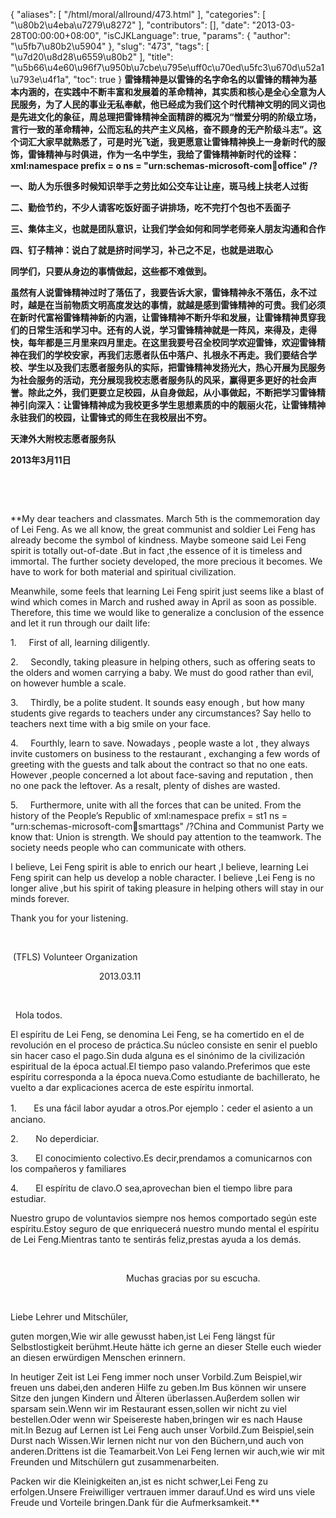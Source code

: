 {
    "aliases": [
        "/html/moral/allround/473.html"
    ],
    "categories": [
        "\u80b2\u4eba\u7279\u8272"
    ],
    "contributors": [],
    "date": "2013-03-28T00:00:00+08:00",
    "isCJKLanguage": true,
    "params": {
        "author": "\u5fb7\u80b2\u5904"
    },
    "slug": "473",
    "tags": [
        "\u7d20\u8d28\u6559\u80b2"
    ],
    "title": "\u5b66\u4e60\u96f7\u950b\u7cbe\u795e\uff0c\u70ed\u5fc3\u670d\u52a1\u793e\u4f1a",
    "toc": true
}
**雷锋精神是以雷锋的名字命名的以雷锋的精神为基本内涵的，在实践中不断丰富和发展着的革命精神，其实质和核心是全心全意为人民服务，为了人民的事业无私奉献，他已经成为我们这个时代精神文明的同义词也是先进文化的象征，周总理把雷锋精神全面精辟的概况为“憎爱分明的阶级立场，言行一致的革命精神，公而忘私的共产主义风格，奋不顾身的无产阶级斗志”。这个词汇大家早就熟悉了，可是时光飞逝，我更愿意让雷锋精神换上一身新时代的服饰，雷锋精神与时俱进，作为一名中学生，我给了雷锋精神新时代的诠释：xml:namespace prefix = o ns = "urn:schemas-microsoft-com:office:office" /?**

**一、助人为乐很多时候知识举手之劳比如公交车让让座，斑马线上扶老人过街**

**二、勤俭节约，不少人请客吃饭好面子讲排场，吃不完打个包也不丢面子**

**三、集体主义，也就是团队意识，让我们学会如何和同学老师亲人朋友沟通和合作**

**四、钉子精神：说白了就是挤时间学习，补己之不足，也就是进取心**

**同学们，只要从身边的事情做起，这些都不难做到。**

**虽然有人说雷锋精神过时了落伍了，我要告诉大家，雷锋精神永不落伍，永不过时，越是在当前物质文明高度发达的事情，就越是感到雷锋精神的可贵。我们必须在新时代富裕雷锋精神新的内涵，让雷锋精神不断升华和发展，让雷锋精神贯穿我们的日常生活和学习中。还有的人说，学习雷锋精神就是一阵风，来得及，走得快，每年都是三月里来四月里走。在这里我要号召全校同学欢迎雷锋，欢迎雷锋精神在我们的学校安家，再我们志愿者队伍中落户、扎根永不再走。我们要结合学校、学生以及我们志愿者服务队的实际，把雷锋精神发扬光大，热心开展为民服务为社会服务的活动，充分展现我校志愿者服务队的风采，赢得更多更好的社会声誉。除此之外，我们更要立足校园，从自身做起，从小事做起，不断把学习雷锋精神引向深入：让雷锋精神成为我校更多学生思想素质的中的靓丽火花，让雷锋精神永驻我们的校园，让雷锋式的师生在我校层出不穷。**

**天津外大附校志愿者服务队**

**2013年3月11日**

 

 

 **My dear teachers and classmates. March 5th is the commemoration day of Lei Feng. As we all know, the great communist and soldier Lei Feng has already become the symbol of kindness. Maybe someone said Lei Feng spirit is totally out-of-date .But in fact ,the essence of it is timeless and immortal. The further society developed, the more precious it becomes. We have to work for both material and spiritual civilization.

Meanwhile, some feels that learning Lei Feng spirit just seems like a blast of wind which comes in March and rushed away in April as soon as possible. Therefore, this time we would like to generalize a conclusion of the essence and let it run through our dailt life:

1.     First of all, learning diligently.

2.     Secondly, taking pleasure in helping others, such as offering seats to the olders and women carrying a baby. We must do good rather than evil, on however humble a scale.

3.     Thirdly, be a polite student. It sounds easy enough , but how many students give regards to teachers under any circumstances? Say hello to teachers next time with a big smile on your face.

4.     Fourthly, learn to save. Nowadays , people waste a lot , they always invite customers on business to the restaurant , exchanging a few words of greeting with the guests and talk about the contract so that no one eats. However ,people concerned a lot about face-saving and reputation , then no one pack the leftover. As a resalt, plenty of dishes are wasted.

5.     Furthermore, unite with all the forces that can be united. From the history of the People’s Republic of xml:namespace prefix = st1 ns = "urn:schemas-microsoft-com:office:smarttags" /?China and Communist Party we know that: Union is strength. We should pay attention to the teamwork. The society needs people who can communicate with others.

I believe, Lei Feng spirit is able to enrich our heart ,I believe, learning Lei Feng spirit can help us develop a noble character. I believe ,Lei Feng is no longer alive ,but his spirit of taking pleasure in helping others will stay in our minds forever.

Thank you for your listening.

                           

 (TFLS) Volunteer Organization

                                    2013.03.11

 

  Hola todos.

El espíritu de Lei Feng, se denomina Lei Feng, se ha comertido en el de revolución en el proceso de práctica.Su núcleo consiste en senir el pueblo sin hacer caso el pago.Sin duda alguna es el sinónimo de la civilización espiritual de la época actual.El tiempo paso valando.Preferimos que este espíritu corresponda a la época nueva.Como estudiante de bachillerato, he vuelto a dar explicaciones acerca de este espíritu inmortal.

1.       Es una fácil labor ayudar a otros.Por ejemplo：ceder el asiento a un anciano.

2.       No deperdiciar.

3.       El conocimiento colectivo.Es decir,prendamos a comunicarnos con los compañeros y familiares

4.       El espíritu de clavo.O sea,aprovechan bien el tiempo libre para estudiar.

Nuestro grupo de voluntavios siempre nos hemos comportado según este espíritu.Estoy seguro de que enriquecerá nuestro mundo mental el espíritu de Lei Feng.Mientras tanto te sentirás feliz,prestas ayuda a los demás.

 

                                               Muchas gracias por su escucha. 

 

Liebe Lehrer und Mitschüler,

guten morgen,Wie wir alle gewusst haben,ist Lei Feng längst für Selbstlostigkeit berühmt.Heute hätte ich gerne an dieser Stelle euch wieder an diesen erwürdigen Menschen erinnern.

In heutiger Zeit ist Lei Feng immer noch unser Vorbild.Zum Beispiel,wir freuen uns dabei,den anderen Hilfe zu geben.Im Bus können wir unsere Sitze den jungen Kindern und Älteren überlassen.Auβerdem sollen wir sparsam sein.Wenn wir im Restaurant essen,sollen wir nicht zu viel bestellen.Oder wenn wir Speisereste haben,bringen wir es nach Hause mit.In Bezug auf Lernen ist Lei Feng auch unser Vorbild.Zum Beispiel,sein Durst nach Wissen.Wir lernen nicht nur von den Büchern,und auch von anderen.Drittens ist die Teamarbeit.Von Lei Feng lernen wir auch,wie wir mit Freunden und Mitschülern gut zusammenarbeiten.

Packen wir die Kleinigkeiten an,ist es nicht schwer,Lei Feng zu erfolgen.Unsere Freiwilliger vertrauen immer darauf.Und es wird uns viele Freude und Vorteile bringen.Dank für die Aufmerksamkeit.** 